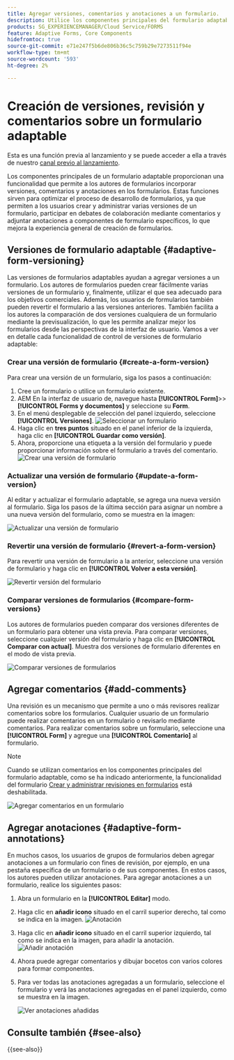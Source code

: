 ```yaml
---
title: Agregar versiones, comentarios y anotaciones a un formulario.
description: Utilice los componentes principales del formulario adaptable para agregar comentarios, anotaciones y versiones a un formulario adaptable.
products: SG_EXPERIENCEMANAGER/Cloud Service/FORMS
feature: Adaptive Forms, Core Components
hidefromtoc: true
source-git-commit: e71e247f5b6de806b36c5c759b29e7273511f94e
workflow-type: tm+mt
source-wordcount: '593'
ht-degree: 2%

---
```


# Creación de versiones, revisión y comentarios sobre un formulario adaptable

<!--Before you can use versionings, comments, and annotations in an Adaptive Form, you must ensure you have [enabled Adaptive Form Core Components](
https://experienceleague.adobe.com/en/docs/experience-manager-cloud-service/content/forms/setup-configure-migrate/enable-adaptive-forms-core-components).-->

<!--Adaptive Form Core Components facilitates to add versionings, comments, and annotations to a form. These features helps form authors and users to enhance the form development process where they can create multiple versions of a form, collaborate and add their comments to a form, and add annotations to form components.-->

<span class="preview"> Esta es una función previa al lanzamiento y se puede acceder a ella a través de nuestro [canal previo al lanzamiento](https://experienceleague.adobe.com/docs/experience-manager-cloud-service/content/release-notes/prerelease.html?lang=es#new-features). </span>


Los componentes principales de un formulario adaptable proporcionan una funcionalidad que permite a los autores de formularios incorporar versiones, comentarios y anotaciones en los formularios. Estas funciones sirven para optimizar el proceso de desarrollo de formularios, ya que permiten a los usuarios crear y administrar varias versiones de un formulario, participar en debates de colaboración mediante comentarios y adjuntar anotaciones a componentes de formulario específicos, lo que mejora la experiencia general de creación de formularios.


## Versiones de formulario adaptable {#adaptive-form-versioning}

Las versiones de formularios adaptables ayudan a agregar versiones a un formulario. Los autores de formularios pueden crear fácilmente varias versiones de un formulario y, finalmente, utilizar el que sea adecuado para los objetivos comerciales. Además, los usuarios de formularios también pueden revertir el formulario a las versiones anteriores. También facilita a los autores la comparación de dos versiones cualquiera de un formulario mediante la previsualización, lo que les permite analizar mejor los formularios desde las perspectivas de la interfaz de usuario. Vamos a ver en detalle cada funcionalidad de control de versiones de formulario adaptable:

### Crear una versión de formulario {#create-a-form-version}

Para crear una versión de un formulario, siga los pasos a continuación:

1. Cree un formulario o utilice un formulario existente.
1. AEM En la interfaz de usuario de, navegue hasta **[!UICONTROL Form]**>>**[!UICONTROL Forms y documentos]** y seleccione su **Form**.
1. En el menú desplegable de selección del panel izquierdo, seleccione **[!UICONTROL Versiones]**.
   ![Seleccionar un formulario](select-a-form.png)
1. Haga clic en **tres puntos** situado en el panel inferior de la izquierda, haga clic en **[!UICONTROL Guardar como versión]**.
1. Ahora, proporcione una etiqueta a la versión del formulario y puede proporcionar información sobre el formulario a través del comentario.
   ![Crear una versión de formulario](create-a-form-version.png)

### Actualizar una versión de formulario {#update-a-form-version}

Al editar y actualizar el formulario adaptable, se agrega una nueva versión al formulario. Siga los pasos de la última sección para asignar un nombre a una nueva versión del formulario, como se muestra en la imagen:

![Actualizar una versión de formulario](update-a-form-version.png)

### Revertir una versión de formulario {#revert-a-form-version}

Para revertir una versión de formulario a la anterior, seleccione una versión de formulario y haga clic en **[!UICONTROL Volver a esta versión]**.

![Revertir versión del formulario](revert-form-version.png)

### Comparar versiones de formularios {#compare-form-versions}

Los autores de formularios pueden comparar dos versiones diferentes de un formulario para obtener una vista previa. Para comparar versiones, seleccione cualquier versión del formulario y haga clic en **[!UICONTROL Comparar con actual]**. Muestra dos versiones de formulario diferentes en el modo de vista previa.

![Comparar versiones de formularios](compare-form-versions.png)

## Agregar comentarios {#add-comments}

Una revisión es un mecanismo que permite a uno o más revisores realizar comentarios sobre los formularios. Cualquier usuario de un formulario puede realizar comentarios en un formulario o revisarlo mediante comentarios. Para realizar comentarios sobre un formulario, seleccione una **[!UICONTROL Form]** y agregue una **[!UICONTROL Comentario]** al formulario.

>[!NOTE]
> Cuando se utilizan comentarios en los componentes principales del formulario adaptable, como se ha indicado anteriormente, la funcionalidad del formulario [Crear y administrar revisiones en formularios](/help/forms/create-reviews-forms.md) está deshabilitada.


![Agregar comentarios en un formulario](form-comments.png)

## Agregar anotaciones {#adaptive-form-annotations}

En muchos casos, los usuarios de grupos de formularios deben agregar anotaciones a un formulario con fines de revisión, por ejemplo, en una pestaña específica de un formulario o de sus componentes. En estos casos, los autores pueden utilizar anotaciones. Para agregar anotaciones a un formulario, realice los siguientes pasos:

1. Abra un formulario en la **[!UICONTROL Editar]** modo.

1. Haga clic en **añadir icono** situado en el carril superior derecho, tal como se indica en la imagen.
   ![Anotación](annotation.png)

1. Haga clic en **añadir icono** situado en el carril superior izquierdo, tal como se indica en la imagen, para añadir la anotación.
   ![Añadir anotación](add-annotation.png)

1. Ahora puede agregar comentarios y dibujar bocetos con varios colores para formar componentes.

1. Para ver todas las anotaciones agregadas a un formulario, seleccione el formulario y verá las anotaciones agregadas en el panel izquierdo, como se muestra en la imagen.

   ![Ver anotaciones añadidas](see-annotations.png)

## Consulte también {#see-also}

{{see-also}}
